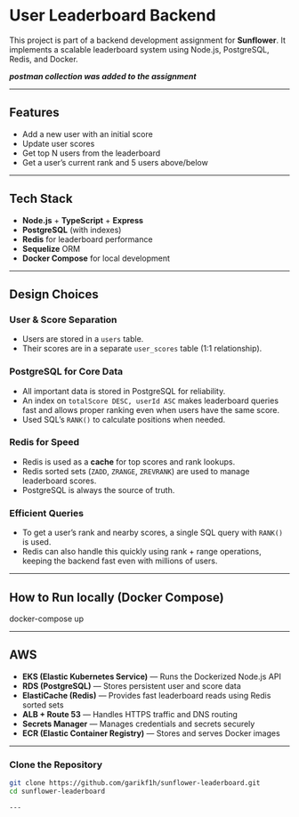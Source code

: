 # User Leaderboard Backend

This project is part of a backend development assignment for **Sunflower**. It implements a scalable leaderboard system using Node.js, PostgreSQL, Redis, and Docker.

***postman collection was added to the assignment***

---

## Features

- Add a new user with an initial score
- Update user scores
- Get top N users from the leaderboard
- Get a user’s current rank and 5 users above/below
---

## Tech Stack

- **Node.js** + **TypeScript** + **Express**
- **PostgreSQL** (with indexes)
- **Redis** for leaderboard performance
- **Sequelize** ORM
- **Docker Compose** for local development

---

## Design Choices


### User & Score Separation

- Users are stored in a `users` table.
- Their scores are in a separate `user_scores` table (1:1 relationship).


### PostgreSQL for Core Data

- All important data is stored in PostgreSQL for reliability.
- An index on `totalScore DESC, userId ASC` makes leaderboard queries fast and allows proper ranking even when users have the same score.
- Used SQL’s `RANK()` to calculate positions when needed.


### Redis for Speed

- Redis is used as a **cache** for top scores and rank lookups.
- Redis sorted sets (`ZADD`, `ZRANGE`, `ZREVRANK`) are used to manage leaderboard scores.
- PostgreSQL is always the source of truth.



### Efficient Queries

- To get a user’s rank and nearby scores, a single SQL query with `RANK()` is used.
- Redis can also handle this quickly using rank + range operations, keeping the backend fast even with millions of users.

---

## How to Run locally (Docker Compose)
docker-compose up

---

## AWS
- **EKS (Elastic Kubernetes Service)** — Runs the Dockerized Node.js API
- **RDS (PostgreSQL)** — Stores persistent user and score data
- **ElastiCache (Redis)** — Provides fast leaderboard reads using Redis sorted sets
- **ALB + Route 53** — Handles HTTPS traffic and DNS routing
- **Secrets Manager** — Manages credentials and secrets securely
- **ECR (Elastic Container Registry)** — Stores and serves Docker images


---
### Clone the Repository

```bash
git clone https://github.com/garikf1h/sunflower-leaderboard.git
cd sunflower-leaderboard

---